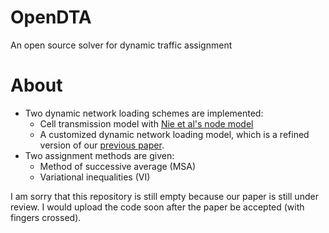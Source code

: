 # OpenDTA
An open source solver for dynamic traffic assignment

# About

* Two dynamic network loading schemes are implemented:
  - Cell transmission model with [Nie et al's node model](http://www.civil.northwestern.edu/people/nie/nie-diss.pdf)
  - A customized dynamic network loading model, which is a refined version of our [previous paper](https://trid.trb.org/view.aspx?id=1439609).
* Two assignment methods are given:
  - Method of successive average (MSA)
  - Variational inequalities (VI)
  
I am sorry that this repository is still empty because our paper is still under review. I would upload the code soon after the paper be accepted (with fingers crossed). 
